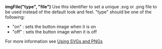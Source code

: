 <a name="imgFile"><h3 style="padding-top: 40px; margin-top: 40px;"></h3></a>
**imgFile("type", "file")** Use this identifier to set a unique .svg or .png file to be used instead of the default look and feel. "type" should be one of the following:

- "on" : sets the button image when it is on
- "off" : sets the button image when it is off

For more information see [Using SVGs and PNGs](./using_svgs.md)
